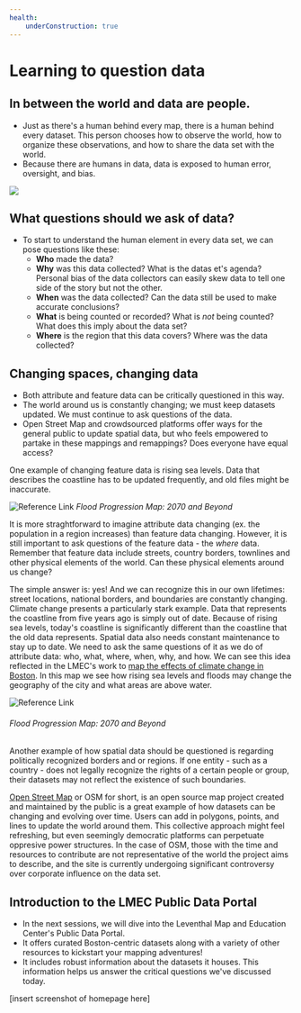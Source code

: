 ```yaml
---
health:
    underConstruction: true
---
```


# Learning to question data

## In between the world and data are people.

* Just as there's a human behind every map, there is a human behind every dataset. This person chooses how to observe the world, how to organize these observations, and how to share the data set with the world. 
* Because there are humans in data, data is exposed to human error, oversight, and bias. 

![](https://i.imgur.com/hAo8TCn.png)

## What questions should we ask of data?

* To start to understand the human element in every data set, we can pose questions like these:  
    * **Who** made the data? 
    * **Why** was this data collected? What is the datas et's agenda? Personal bias of the data collectors can easily skew data to tell one side of the story but not the other. 
    * **When** was the data collected? Can the data still be used to make accurate conclusions?
    * **What** is being counted or recorded? What is *not* being counted? What does this imply about the data set?
    * **Where** is the region that this data covers? Where was the data collected?

## Changing spaces, changing data

* Both attribute and feature data can be critically questioned in this way.
* The world around us is constantly changing; we must keep datasets updated. We must continue to ask questions of the data.
*  Open Street Map and crowdsourced platforms offer ways for the general public to update spatial data, but who feels empowered to partake in these mappings and remappings? Does everyone have equal access?  


 One example of changing feature data is rising sea levels. Data that describes the coastline has to be updated frequently, and old files might be inaccurate.

 ![Reference Link](https://i.imgur.com/mxDglHY.jpg)
*Flood Progression Map: 2070 and Beyond*

<hideable> 

It is more straghtforward to imagine attribute data changing (ex. the population in a region increases) than feature data changing. However, it is still important to ask questions of the feature data - the *where* data. Remember that feature data include streets, country borders, townlines and other physical elements of the world. Can these physical elements around us change? 

The simple answer is: yes! And we can recognize this in our own lifetimes: street locations, national borders, and boundaries are constantly changing. Climate change presents a particularly stark example. Data that represents the coastline from five years ago is simply out of date. Because of rising sea levels, today's coastline is significantly different than the coastline that the old data represents. Spatial data also needs constant maintenance to stay up to date. We need to ask the same questions of it as we do of attribute data: who, what, where, when, why, and how. We can see this idea reflected in the LMEC's work to [map the effects of climate change in Boston](https://collections.leventhalmap.org/map-sets/191).  In this map we see how rising sea levels and floods may change the geography of the city and what areas are above water. 

![Reference Link](https://i.imgur.com/mxDglHY.jpg)
###### Flood Progression Map: 2070 and Beyond

Another example of how spatial data should be questioned is regarding politically recognized borders and or regions. If one entity - such as a country - does not legally recognize the rights of a certain people or group, their datasets may not reflect the existence of such boundaries.

[Open Street Map](https://www.openstreetmap.org/#map=5/38.007/-95.844) or OSM for short, is an open source map project created and maintained by the public is a great example of how datasets can be changing and evolving over time. Users can add in polygons, points, and lines to update the world around them. This collective approach might feel refreshing, but even seemingly democratic platforms can perpetuate oppresive power structures. In the case of OSM, those with the time and resources to contribute are not representative of the world the project aims to describe, and the site is currently undergoing significant controversy over corporate influence on the data set.

</hideable>

## Introduction to the LMEC Public Data Portal

* In the next sessions, we will dive into the Leventhal Map and Education Center's Public Data Portal.
* It offers curated Boston-centric datasets along with a variety of other resources to kickstart your mapping adventures! 
* It includes robust information about the datasets it houses. This information helps us answer the critical questions we've discussed today.

[insert screenshot of homepage here]

<Quizlet 
    title="Check your understanding"
    :questions="[
        {text: 'Datasets never have to be updated or altered; once they\'re made, they remain accurate for all time.',
        answers: [
            {text: 'True'},
            {text: 'False', correct: true}
        ]},
        {text: 'Computers can update data automatically, without human input.',
        answers: [
            {text: 'True'},
            {text: 'False', correct: true}
        ]
        }
    ]"
/>